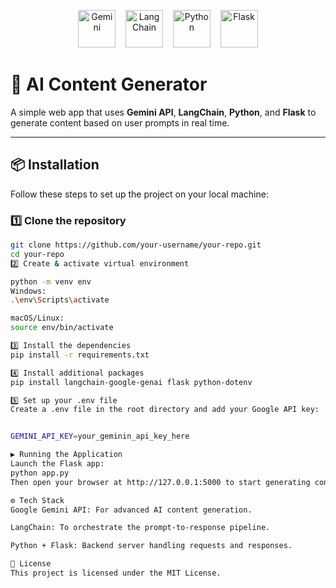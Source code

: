 <p align="center">
  <img src="https://upload.wikimedia.org/wikipedia/commons/thumb/f/fa/Google_Gemini_logo.svg/1200px-Google_Gemini_logo.svg.png" alt="Gemini" height="60"/>
  &nbsp;&nbsp;
  <img src="https://raw.githubusercontent.com/langchain-ai/langchain/main/docs/static/img/logo.png" alt="LangChain" height="60"/>
  &nbsp;&nbsp;
  <img src="https://www.python.org/static/community_logos/python-logo.png" alt="Python" height="60"/>
  &nbsp;&nbsp;
  <img src="https://flask.palletsprojects.com/en/3.0.x/_images/flask-logo.png" alt="Flask" height="60"/>
</p>


# 🚀 AI Content Generator

A simple web app that uses **Gemini API**, **LangChain**, **Python**, and **Flask** to generate content based on user prompts in real time.

---

## 📦 Installation

Follow these steps to set up the project on your local machine:

### 1️⃣ Clone the repository

```bash
git clone https://github.com/your-username/your-repo.git
cd your-repo
2️⃣ Create & activate virtual environment

python -m venv env
Windows:
.\env\Scripts\activate

macOS/Linux:
source env/bin/activate

3️⃣ Install the dependencies
pip install -r requirements.txt

4️⃣ Install additional packages
pip install langchain-google-genai flask python-dotenv

5️⃣ Set up your .env file
Create a .env file in the root directory and add your Google API key:


GEMINI_API_KEY=your_geminin_api_key_here

▶️ Running the Application
Launch the Flask app:
python app.py
Then open your browser at http://127.0.0.1:5000 to start generating content!

⚙️ Tech Stack
Google Gemini API: For advanced AI content generation.

LangChain: To orchestrate the prompt-to-response pipeline.

Python + Flask: Backend server handling requests and responses.

📜 License
This project is licensed under the MIT License.

